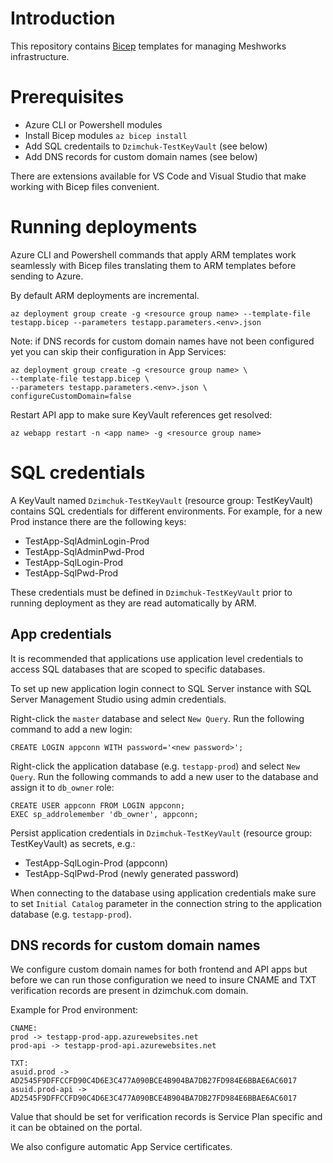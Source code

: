 # Introduction 
This repository contains [Bicep](https://learn.microsoft.com/en-us/azure/azure-resource-manager/bicep/overview?tabs=bicep) templates for managing Meshworks infrastructure.

# Prerequisites
- Azure CLI or Powershell modules
- Install Bicep modules `az bicep install`
- Add SQL credentails to `Dzimchuk-TestKeyVault` (see below)
- Add DNS records for custom domain names (see below)

There are extensions available for VS Code and Visual Studio that make working with Bicep files convenient.

# Running deployments

Azure CLI and Powershell commands that apply ARM templates work seamlessly with Bicep files translating them to ARM templates before sending to Azure.

By default ARM deployments are incremental.

```
az deployment group create -g <resource group name> --template-file testapp.bicep --parameters testapp.parameters.<env>.json
```

Note: if DNS records for custom domain names have not been configured yet you can skip their configuration in App Services:

```
az deployment group create -g <resource group name> \
--template-file testapp.bicep \
--parameters testapp.parameters.<env>.json \
configureCustomDomain=false
```

Restart API app to make sure KeyVault references get resolved:
```
az webapp restart -n <app name> -g <resource group name>
```

# SQL credentials

A KeyVault named `Dzimchuk-TestKeyVault` (resource group: TestKeyVault) contains SQL credentials for different environments. For example, for a new Prod instance there are the following keys:

- TestApp-SqlAdminLogin-Prod
- TestApp-SqlAdminPwd-Prod
- TestApp-SqlLogin-Prod
- TestApp-SqlPwd-Prod

These credentials must be defined in `Dzimchuk-TestKeyVault` prior to running deployment as they are read automatically by ARM.

## App credentials

It is recommended that applications use application level credentials to access SQL databases that are scoped to specific databases.

To set up new application login connect to SQL Server instance with SQL Server Management Studio using admin credentials.

Right-click the `master` database and select `New Query`. Run the following command to add a new login:

```
CREATE LOGIN appconn WITH password='<new password>';
```

Right-click the application database (e.g. `testapp-prod`) and select `New Query`. Run the following commands to add a new user to the database and assign it to `db_owner` role:

```
CREATE USER appconn FROM LOGIN appconn;
EXEC sp_addrolemember 'db_owner', appconn;
```

Persist application credentials in `Dzimchuk-TestKeyVault` (resource group: TestKeyVault) as secrets, e.g.:

- TestApp-SqlLogin-Prod (appconn)
- TestApp-SqlPwd-Prod (newly generated password)

When connecting to the database using application credentials make sure to set `Initial Catalog` parameter in the connection string to the application database (e.g. `testapp-prod`).

## DNS records for custom domain names

We configure custom domain names for both frontend and API apps but before we can run those configuration we need to insure CNAME and TXT verification records are present in dzimchuk.com domain.

Example for Prod environment:

```
CNAME:
prod -> testapp-prod-app.azurewebsites.net
prod-api -> testapp-prod-api.azurewebsites.net

TXT:
asuid.prod -> AD2545F9DFFCCFD90C4D6E3C477A090BCE4B904BA7DB27FD984E6BBAE6AC6017
asuid.prod-api -> AD2545F9DFFCCFD90C4D6E3C477A090BCE4B904BA7DB27FD984E6BBAE6AC6017
```

Value that should be set for verification records is Service Plan specific and it can be obtained on the portal.

We also configure automatic App Service certificates.
